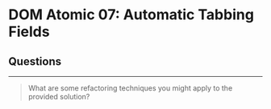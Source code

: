 # DOM Atomic 07: Automatic Tabbing Fields

## Questions

---

> What are some refactoring techniques you might apply to the provided solution?